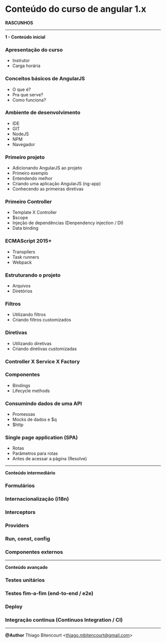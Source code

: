 # Conteúdo do curso de angular 1.x


**RASCUNHOS**


---
**1 - Conteúdo inicial**


### Apresentação do curso

- Instrutor
- Carga horária

### Conceitos básicos de AngularJS

- O que é?
- Pra que serve?
- Como funciona?

### Ambiente de desenvolvimento

- IDE
- GIT
- NodeJS
- NPM
- Navegador

### Primeiro projeto

- Adicionando AngularJS ao projeto
- Primeiro exemplo
- Entendendo melhor
- Criando uma aplicação AngularJS (ng-app)
- Conhecendo as primeiras diretivas

### Primeiro Controller

- Template X Controller
- $scope
- Injeção de dependências (Denpendency injection / DI)
- Data binding

### ECMAScript 2015+

- Transpilers
- Task runners
- Webpack

### Estruturando o projeto

- Arquivos
- Diretórios

### Filtros

- Utilizando filtros
- Criando filtros customizados

### Diretivas

- Utilizando diretivas
- Criando diretivas customizadas

### Controller X Service X Factory

### Componentes

- Bindings
- Lifecycle methods

### Consumindo dados de uma API

- Promessas
- Mocks de dados e $q
- $http

### Single page application (SPA)

- Rotas
- Parâmetros para rotas
- Antes de acessar a página (Resolve)    

---
**Conteúdo intermediário**

### Formulários
### Internacionalização (i18n)
### Interceptors
### Providers
### Run, const, config
### Componentes externos

---
**Conteúdo avançado**

### Testes unitários
### Testes fim-a-fim (end-to-end / e2e)
### Deploy
### Integração continua (Continuos Integration / CI)


---
**@Author** Thiago Bitencourt <<thiago.mbitencourt@gmail.com>>